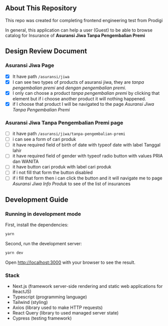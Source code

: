 ## About This Repository

This repo was created for completing frontend engineering test from Prodigi

In general, this application can help a user (Guest) to be able to browse catalog for Insurance of **Asuransi Jiwa Tanpa Pengembalian Premi**

## Design Review Document

### Asuransi Jiwa Page

- [x] It have path `/asuransi/jiwa`
- [x] I can see two types of products of asuransi jiwa, they are _tanpa pengembalian premi_ and _dengan pengembalian premi_.
- [x] I only can choose a product _tanpa pengembalian premi_ by clicking that element but if i choose another product it will nothing happened.
- [x] if I choose that product I will be navigated to the page _Asuransi Jiwa Tanpa Pengembalian Premi_

### Asuransi Jiwa Tanpa Pengembalian Premi page

- [ ] it have path `/asuransi/jiwa/tanpa-pengembalian-premi`
- [ ] i can see a form of cari produk
- [ ] it have required field of birth of date with typeof date with label Tanggal lahir
- [ ] it have required field of gender with typeof radio button with values PRIA dan WANITA
- [ ] it have button cari produk with label cari produk
- [ ] if i not fill that form the button disabled
- [ ] if i fill that form then i can click the button and it will navigate me to page _Asuransi Jiwa Info Produk_ to see of the list of insurances

## Development Guide

### Running in development mode

First, install the dependencies:

```bash
yarn
```

Second, run the development server:

```bash
yarn dev
```

Open [http://localhost:3000](http://localhost:3000) with your browser to see the result.

### Stack

- Next.js (framework server-side rendering and static web applications for ReactJS)
- Typescript (programming language)
- Tailwind (styling)
- Axios (library used to make HTTP requests)
- React Query (library to used managed server state)
- Cypress (testing framework)
